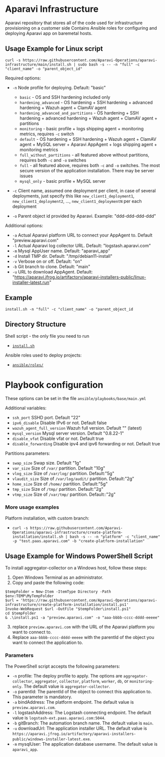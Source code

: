 # Aparavi Infrastructure

Aparavi repository that stores all of the code used for infrastructure provisioning on a customer side
Contains Ansible roles for configuring and deploying Aparavi app on baremetal hosts.

## Usage Example for Linux script

`curl -s https://raw.githubusercontent.com/Aparavi-Operations/aparavi-infrastructure/main/install.sh | sudo bash -s -- -n "full" -c "client_name" -o "parent_object_id"`

Required options:
* `-n` Node profile for deploying. Default: "basic"  
  * `basic`                             - OS and SSH hardening included only
  * `hardening_advanced`                - OS hardening + SSH hardening + advanced hardening + Wazuh agent + ClamAV agent
  * `hardening_advanced_and_partitions` - OS hardening + SSH hardening + advanced hardening + Wazuh agent + ClamAV agent + partitions
  * `monitoring`                        - basic profile + logs shipping agent + monitoring metrics, requires `-c` switch
  * `default`                           - OS hardening + SSH hardening + Wazuh agent + ClamAV agent + MySQL server + Aparavi AppAgent + logs shipping agent + monitoring metrics
  * `full_without_partitions`           - all featured above without partitions, requires both `-c` and `-o` switches
  * `full`                              - all featured above, requires both `-c` and `-o` switches. The most secure version of the application installation. There may be server issues
  * `mysql_only`                        - basic profile + MySQL server

* `-c` Client name, assumed one deployment per client, in case of several deployments, just specify this like `new_client1_deployment1`, `new_client1_deployment2`, ..., `new_client1_deploymentN` per each deployment
* `-o` Parent object id provided by Aparavi. Example: "ddd-ddd-ddd-ddd"

Additional options:
* `-a` Actual Aparavi platform URL to connect your AppAgent to. Default "preview.aparavi.com"
* `-l` Actual Aparavi log collector URL. Default: "logstash.aparavi.com"
* `-m` Mysql AppUser name. Default: "aparavi_app"
* `-d` Install TMP dir. Default: "/tmp/debian11-install"
* `-v` Verbose on or off. Default: "on"
* `-b` Git branch to clone. Default: "main"
* `-u` URL to download AppAgent. Default: "https://aparavi.jfrog.io/artifactory/aparavi-installers-public/linux-installer-latest.run"

## Example
`install.sh -n "full" -c "client_name" -o "parent_object_id`

## Directory Structure

Shell script - the only file you need to run
* [`install.sh`](install.sh)

Ansible roles used to deploy projects:
* [`ansible/roles/`](ansible/roles/)

# Playbook configuration

These options can be set in the file `ansible/playbooks/base/main.yml`

Additional variables:
* `ssh_port` SSHD port. Default "22"
* `ipv6_disable` Disable IPv6 or not. Default false
* `wazuh_agent_full_version` Wazuh full version. Default "" (latest)
* `mysql_version` Mysql server version. Default "0.8.22-1"
* `disable_vfat` Disable vfat or not. Default true
* `disable_forwarding` Disable ipv4 and ipv6 forwarding or not. Default true

Partitions parameters:
* `swap_size`    Swap size. Default "1g"
* `var_size`     Size of `/var/` partition. Default "10g"
* `vlog_size`    Size of `/var/log/` partition. Default:"5g"
* `vlaudit_size` Size of `/var/log/audit/` partition. Default:"2g"
* `home_size`    Size of `/home/` partition. Default:"5g"
* `tmp_size`     Size of `/tmp/` partition. Default:"2g"
* `vtmp_size`    Size of `/var/tmp/` partition. Default::"2g"

### More usage examples   

Platform installation, with custom branch:   
* `curl -s https://raw.githubusercontent.com/Aparavi-Operations/aparavi-infrastructure/create-platform-installation/install.sh | bash -s -- -n "platform" -c "client_name" -p "test.paas.aparavi.com" -b "create-platform-installation"`

## Usage Example for Windows PowerShell Script

To install aggregator-collector on a Windows host, follow these steps:

1. Open Windows Terminal as an administrator.   
2. Copy and paste the following code:   

```
$tempFolder = New-Item -ItemType Directory -Path $env:TEMP\MyTempFolder
$url = 'https://raw.githubusercontent.com/Aparavi-Operations/aparavi-infrastructure/create-platform-installation/install.ps1'
Invoke-WebRequest $url -OutFile "$tempFolder\install.ps1"
cd $tempFolder
& .\install.ps1 -a "preview.aparavi.com" -o "aaa-bbbb-cccc-dddd-eeeee"
```
3. replace `preview.aparavi.com` with the URL of the Aparavi platform you want to connect to.
4. Replace `aaa-bbbb-cccc-dddd-eeeee` with the parentId of the object you want to connect the application to.

### Parameters

The PowerShell script accepts the following parameters:

* `-n` profile: The deploy profile to apply. The options are `aggregator-collector`, `aggregator`, `collector`, `platform`, `worker`, `db`, or `monitoring-only`. The default value is `aggregator-collector`.
* `-o` parentId: The parentId of the object to connect this application to. This parameter is mandatory.
* `-a` bindAddress: The platform endpoint. The default value is `preview.aparavi.com`.
* `-l` logstashAddress: The Logstash connecting endpoint. The default value is `logstash-ext.paas.aparavi.com:5044`.
* `-b` gitBranch: The automation branch name. The default value is `main`.
* `-u` downloadUrl: The application installer URL. The default value is `https://aparavi.jfrog.io/artifactory/aparavi-installers-public/windows-installer-latest.exe`.
* `-m` mysqlUser: The application database username. The default value is `aparavi_app`.
